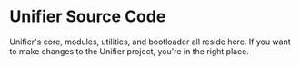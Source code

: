 # Unifier Source Code
Unifier's core, modules, utilities, and bootloader all reside here. If you want to make changes to the Unifier project,
you're in the right place.